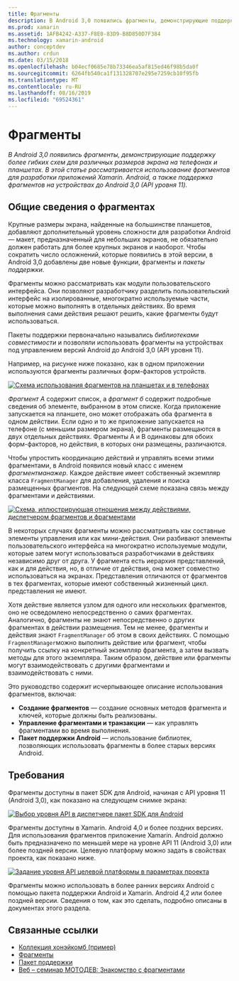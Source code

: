 ```yaml
---
title: Фрагменты
description: В Android 3,0 появились фрагменты, демонстрирующие поддержку более гибких схем для различных размеров экрана на телефонах и планшетах. В этой статье рассматривается использование фрагментов для разработки приложений Xamarin. Android, а также поддержка фрагментов на устройствах до Android 3,0 (API уровня 11).
ms.prod: xamarin
ms.assetid: 1AFB4242-A337-F8E0-83D9-B8D850D7F384
ms.technology: xamarin-android
author: conceptdev
ms.author: crdun
ms.date: 03/15/2018
ms.openlocfilehash: b04ecf0685e78b73346ea5af815ed46f98b5da0f
ms.sourcegitcommit: 6264fb540ca1f131328707e295e7259cb10f95fb
ms.translationtype: MT
ms.contentlocale: ru-RU
ms.lasthandoff: 08/16/2019
ms.locfileid: "69524361"
---
```

# <a name="fragments"></a>Фрагменты

_В Android 3,0 появились фрагменты, демонстрирующие поддержку более гибких схем для различных размеров экрана на телефонах и планшетах. В этой статье рассматривается использование фрагментов для разработки приложений Xamarin. Android, а также поддержка фрагментов на устройствах до Android 3,0 (API уровня 11)._

## <a name="fragments-overview"></a>Общие сведения о фрагментах

Крупные размеры экрана, найденные на большинстве планшетов, добавляют дополнительный уровень сложности для разработки Android — макет, предназначенный для небольших экранов, не обязательно должен работать для более крупных экранов и наоборот. Чтобы сократить число осложнений, которые появились в этой версии, в Android 3,0 добавлены две новые функции, фрагменты и *пакеты поддержки*.

Фрагменты можно рассматривать как модули пользовательского интерфейса. Они позволяют разработчику разделить пользовательский интерфейс на изолированные, многократно используемые части, которые можно выполнять в отдельных действиях. Во время выполнения сами действия решают решить, какие фрагменты будут использоваться.

Пакеты поддержки первоначально назывались *библиотеками совместимости* и позволяли использовать фрагменты на устройствах под управлением версий Android до Android 3,0 (API уровня 11).

Например, на рисунке ниже показано, как в одном приложении используются фрагменты различных форм-факторов устройств.

[![Схема использования фрагментов на планшетах и в телефонах](images/00.png)](images/00.png#lightbox)

*Фрагмент A* содержит список, а *фрагмент б* содержит подробные сведения об элементе, выбранном в этом списке. Когда приложение запускается на планшете, оно может отображать оба фрагмента в одном действии. Если одно и то же приложение запускается на телефоне (с меньшим размером экрана), фрагменты размещаются в двух отдельных действиях. Фрагменты A и B одинаковы для обоих форм-факторов, но действия, в которых они размещены, различаются.

Чтобы упростить координацию действий и управлять всеми этими фрагментами, в Android появился новый класс с именем *фрагментманажер*. Каждое действие имеет собственный экземпляр класса `FragmentManager` для добавления, удаления и поиска размещенных фрагментов. На следующей схеме показана связь между фрагментами и действиями.

[![Схема, иллюстрирующая отношения между действиями, диспетчером фрагментов и фрагментами](images/01.png)](images/01.png#lightbox)

В некоторых случаях фрагменты можно рассматривать как составные элементы управления или как мини-действия. Они разбивают элементы пользовательского интерфейса на многократно используемые модули, которые затем могут использоваться разработчиками в действиях независимо друг от друга. У фрагмента есть иерархия представлений, как и для действия, но, в отличие от действия, она может совместно использоваться на экранах. Представления отличаются от фрагментов в тех фрагментах, которые имеют собственный жизненный цикл. представления не имеют.

Хотя действие является узлом для одного или нескольких фрагментов, оно не осведомлено непосредственно о самих фрагментах. Аналогично, фрагменты не знают непосредственно о других фрагментах в действии размещения. Тем не менее, фрагменты и действия знают `FragmentManager` об этом в своих действиях. С помощью `FragmentManager`можно выполнить действие или фрагмент, чтобы получить ссылку на конкретный экземпляр фрагмента, а затем вызвать методы для этого экземпляра. Таким образом, действие или фрагменты могут взаимодействовать с другими фрагментами и взаимодействовать с ними.

Это руководство содержит исчерпывающее описание использования фрагментов, включая:

- **Создание фрагментов** — создание основных методов фрагмента и ключей, которые должны быть реализованы.
- **Управление фрагментами и транзакции** — как управлять фрагментами во время выполнения.
- **Пакет поддержки Android** — использование библиотек, позволяющих использовать фрагменты в более старых версиях Android.


## <a name="requirements"></a>Требования

Фрагменты доступны в пакет SDK для Android, начиная с API уровня 11 (Android 3,0), как показано на следующем снимке экрана:

[![Выбор уровня API в диспетчере пакет SDK для Android](images/02.png)](images/02.png#lightbox)

Фрагменты доступны в Xamarin. Android 4,0 и более поздних версиях. Для использования фрагментов приложение Xamarin. Android должно быть предназначено по меньшей мере на уровне API 11 (Android 3,0) или более поздней версии. Целевую платформу можно задать в свойствах проекта, как показано ниже.

[![Задание уровня API целевой платформы в параметрах проекта](images/03-sml.png)](images/03.png#lightbox)

Фрагменты можно использовать в более ранних версиях Android с помощью пакета поддержки Android и Xamarin. Android 4,2 или более поздней версии. Сведения о том, как это сделать, подробно описаны в документах этого раздела.


## <a name="related-links"></a>Связанные ссылки

- [Коллекция хонэйкомб (пример)](https://docs.microsoft.com/samples/xamarin/monodroid-samples/honeycombgallery)
- [Фрагменты](https://developer.android.com/guide/topics/fundamentals/fragments.html)
- [Пакет поддержки](https://developer.android.com/sdk/compatibility-library.html)
- [Веб – семинар МОТОДЕВ: Знакомство с фрагментами](http://motodev.adobeconnect.com/p9h1aqk3ttn/)
